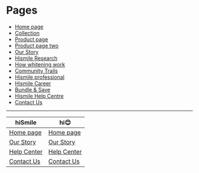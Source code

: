 # Pages
 - [Home page](https://int.hismileteeth.com/?rdr=1)
 - [Collection](https://int.hismileteeth.com/collections/products)
 - [Product page](https://int.hismileteeth.com/products/colour-corrector)
 - [Product page two](https://int.hismileteeth.com/products/toothpaste/chupa-chups-strawberry-cream)
 - [Our Story](https://int.hismileteeth.com/pages/about-us?_gl=1*6k2dm3*_up*MQ..*_ga*MTg1MjE2OTA5MS4xNzE2Mzk4NTQ5*_ga_K4916S3L0K*MTcxNjM5ODYzOS4xLjAuMTcxNjM5ODYzOS4wLjAuMA..*_ga_8L3H5JV3FJ*MTcxNjM5ODU0OC4xLjEuMTcxNjM5ODYzOS4wLjAuMTEyMDEwMDc0NA..*_ga_XGMLD8Z2X4*MTcxNjM5ODU0OC4xLjEuMTcxNjM5ODY0MC4wLjAuMA..)
 - [Hismile Research](https://int.hismileteeth.com/pages/research-centre/?_gl=1*1vu2b1g*_up*MQ..*_ga*MTg1MjE2OTA5MS4xNzE2Mzk4NTQ5*_ga_K4916S3L0K*MTcxNjM5ODYzOS4xLjEuMTcxNjM5ODg2Ny4wLjAuMA..*_ga_XGMLD8Z2X4*MTcxNjM5ODU0OC4xLjEuMTcxNjM5ODg2Ny4wLjAuMA..*_ga_8L3H5JV3FJ*MTcxNjM5ODU0OC4xLjEuMTcxNjM5ODg2Ny4wLjAuMTEyMDEwMDc0NA..)
 - [How whitening work](https://int.hismileteeth.com/pages/research-centre/how-whitening-works)
 - [Community Trails](https://int.hismileteeth.com/pages/research-centre/community-trials)
 - [Hismile professional](https://int.hismileteeth.com/pages/hismile-professional)
 - [Hismile Career](https://int.hismileteeth.com/pages/careers)
 - [Bundle & Save](https://int.hismileteeth.com/collections/bundles)
 - [Hismile Help Centre](https://int.hismileteeth.com/pages/help)
 - [Contact Us](https://int.hismileteeth.com/pages/contact-us)

---

| hiSmile  | hi😊 |
|---|--- |
| [Home page](https://int.hismileteeth.com/?rdr=1)  | [Home page](https://hismile-clone.onrender.com/) |
| [Our Story](https://int.hismileteeth.com/?rdr=1)  | [Our Story](https://hismile-clone.onrender.com/our-story) |
| [Help Center](https://int.hismileteeth.com/pages/help) | [Help Center](https://hismile-clone.onrender.com/help-center) |
| [Contact Us](https://int.hismileteeth.com/pages/contact-us) | [Contact Us](https://hismile-clone.onrender.com/contact) |